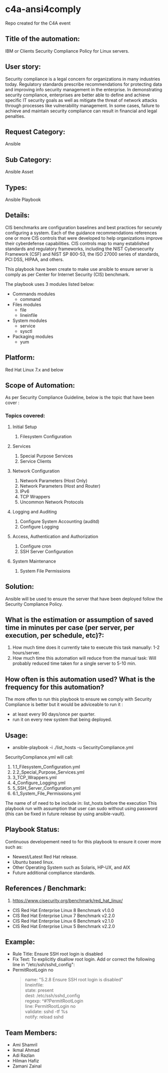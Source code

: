 # c4a-ansi4comply
Repo created for the C4A event

## Title of the automation:
IBM or Clients Security Compliance Policy for Linux servers.

## User story:
Security compliance is a legal concern for organizations in many industries today. Regulatory standards prescribe recommendations for protecting data and improving info security management in the enterprise. In demonstrating security compliance, enterprises are better able to define and achieve specific IT security goals as well as mitigate the threat of network attacks through processes like vulnerability management. In some cases, failure to achieve and maintain security compliance can result in financial and legal penalties.

## Request Category:
Ansible

## Sub Category:
Ansible Asset

## Types:
Ansible Playbook

## Details:
CIS benchmarks are configuration baselines and best practices for securely configuring a system. Each of the guidance recommendations references one or more CIS controls that were developed to help organizations improve their cyberdefense capabilities. CIS controls map to many established standards and regulatory frameworks, including the NIST Cybersecurity Framework (CSF) and NIST SP 800-53, the ISO 27000 series of standards, PCI DSS, HIPAA, and others.

This playbook have been create to make use ansible to ensure server is comply as per Center for Internet Security (CIS) benchmark.

The playbook uses 3 modules listed below:
* Commands modules
  * command
* Files modules
  * file
  * lineinfile
* System modules
  * service
  * sysctl
* Packaging modules
  * yum

## Platform:
Red Hat Linux 7.x and below

## Scope of Automation:
As per Security Compliance Guideline, below is the topic that have been cover :
### Topics covered:
1. Initial Setup
   1. Filesystem Configuration
2. Services
   1. Special Purpose Services
   2. Service Clients

3. Network Configuration
   1. Network Parameters (Host Only)
   2. Network Parameters (Host and Router)
   3. IPv6
   4. TCP Wrappers
   5. Uncommon Network Protocols

4. Logging and Auditing
   1. Configure System Accounting (auditd)
   2. Configure Logging

5. Access, Authentication and Authorization
   1. Configure cron
   2. SSH Server Configuration

6. System Maintenance
   1. System File Permissions

## Solution:
Ansible will be used to ensure the server that have been deployed follow the Security Compliance Policy.

## What is the estimation or assumption of saved time in minutes per case (per server, per execution, per schedule, etc)?:
1. How much time does it currently take to execute this task manually: 1-2 hours/server.
2. How much time this automation will reduce from the manual task: Will probably reduced time taken for a single server to 5-10 min.

## How often is this automation used?  What is the frequency for this automation?
The more offen to run this playbook to ensure we comply with Security Compliance is better but it would be adviceable to run it :
- at least every 90 days/once per quarter.
- run it on every new system that being deployed.

## Usage:
* ansible-playbook -i ./list_hosts -u <username> SecurityCompliance.yml

SecurityCompliance.yml will call:
1. 1.1_Filesystem_Configuration.yml
2. 2.2_Special_Purpose_Services.yml
3. 3_TCP_Wrappers.yml
4. 4_Configure_Logging.yml
5. 5_SSH_Server_Configuration.yml
6. 6.1_System_File_Permissions.yml

The name of of need to be include in: list_hosts before the execution
This playbook run with assumption that user can sudo without using password (this can be fixed in future release by using ansible-vault).

## Playbook Status:
Continuous developement need to for this playbook to ensure it cover more such as:
- Newest/Latest Red Hat release.
- Ubuntu based linux.
- Other Operating System  such as Solaris, HP-UX, and AIX
- Future additional compliance standards.

## References / Benchmark:
1. https://www.cisecurity.org/benchmark/red_hat_linux/<br>
- CIS Red Hat Enterprise Linux 8 Benchmark v1.0.0<br>
- CIS Red Hat Enterprise Linux 7 Benchmark v2.2.0<br>
- CIS Red Hat Enterprise Linux 6 Benchmark v2.1.0<br>
- CIS Red Hat Enterprise Linux 5 Benchmark v2.2.0<br>

## Example:
* Rule Title: Ensure SSH root login is disabled
* Fix Text: To explicitly disallow root login. Add or correct the following line in "/etc/ssh/sshd_config":
* PermitRootLogin no
  > name: "5.2.8 Ensure SSH root login is disabled"<br>
  > lineinfile:<br>
  > 	state: present<br>
  > 	dest: /etc/ssh/sshd_config<br>
  > 	regexp: ^#?PermitRootLogin<br>
  > 	line: PermitRootLogin no<br>
  > 	validate: sshd -tf %s<br>
  > notify: reload sshd<br>

## Team Members:
* Ami Shamril
* Ikmal Ahmad
* Adi Razlan
* Hilman Hafiz
* Zamani Zainal
